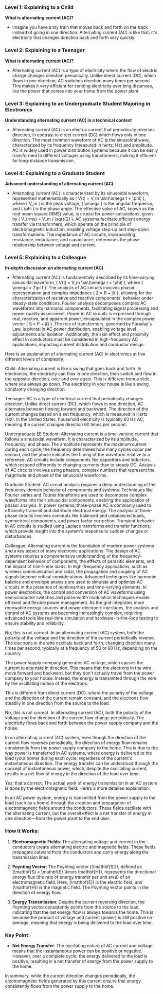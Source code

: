 ### Level 1: Explaining to a Child

**What is alternating current (AC)?**
- Imagine you have a toy train that moves back and forth on the track instead of going in one direction. Alternating current (AC) is like that; it's electricity that changes direction back and forth very quickly.

### Level 2: Explaining to a Teenager

**What is alternating current (AC)?**
- Alternating current (AC) is a type of electricity where the flow of electric charge changes direction periodically. Unlike direct current (DC), which flows in one direction, AC switches direction many times per second. This makes it very efficient for sending electricity over long distances, like the power that comes into your home from the power plant.

### Level 3: Explaining to an Undergraduate Student Majoring in Electronics

**Understanding alternating current (AC) in a technical context**
- Alternating current (AC) is an electric current that periodically reverses direction, in contrast to direct current (DC) which flows only in one direction. The most common waveform of AC is the sinusoidal wave, characterized by its frequency (measured in hertz, Hz) and amplitude. AC is widely used in power distribution systems because it can be easily transformed to different voltages using transformers, making it efficient for long-distance transmission.

### Level 4: Explaining to a Graduate Student

**Advanced understanding of alternating current (AC)**
- Alternating current (AC) is characterized by its sinusoidal waveform, represented mathematically as \( V(t) = V_m \sin(\omega t + \phi) \), where \( V_m \) is the peak voltage, \( \omega \) is the angular frequency, and \( \phi \) is the phase angle. The effective value of AC, known as the root mean square (RMS) value, is crucial for power calculations, given by \( V_{rms} = V_m / \sqrt{2} \). AC systems facilitate efficient energy transfer via transformers, which operate on the principle of electromagnetic induction, enabling voltage step-up and step-down transformations. The impedance of AC circuits, incorporating resistance, inductance, and capacitance, determines the phase relationship between voltage and current.

### Level 5: Explaining to a Colleague

**In-depth discussion on alternating current (AC)**
- Alternating current (AC) is fundamentally described by its time-varying sinusoidal waveform, \( V(t) = V_m \sin(\omega t + \phi) \), where \( \omega = 2\pi f \). The analysis of AC circuits involves phasor representation and complex impedance \( Z = R + jX \), allowing for the characterization of resistive and reactive components' behavior under steady-state conditions. Fourier analysis decomposes complex AC waveforms into harmonic components, facilitating signal processing and power quality assessment. Power in AC circuits is expressed through real, reactive, and apparent power, encapsulated in the complex power vector \( S = P + jQ \). The role of transformers, governed by Faraday's Law, is pivotal in AC power distribution, enabling voltage level adjustments and isolation. Additionally, the skin effect and proximity effect in conductors must be considered in high-frequency AC applications, impacting current distribution and conductor design.

Here is an explanation of alternating current (AC) in electronics at five different levels of complexity:

Child:
Alternating current is like a swing that goes back and forth. In electronics, the electricity can flow in one direction, then switch and flow in the opposite direction, over and over again. This is different from a slide, where you always go down. The electricity in your house is like a swing, constantly changing direction.

Teenager:
AC is a type of electrical current that periodically changes direction. Unlike direct current (DC), which flows in one direction, AC alternates between flowing forward and backward. The direction of the current changes based on a set frequency, which is measured in Hertz (Hz). In the United States, household electricity is typically 60 Hz AC, meaning the current changes direction 60 times per second.

Undergraduate EE Student:
Alternating current is a time-varying current that follows a sinusoidal waveform. It is characterized by its amplitude, frequency, and phase. The amplitude represents the maximum current during each cycle, the frequency determines how many cycles occur per second, and the phase indicates the timing of the waveform relative to a reference. AC circuits include components like capacitors and inductors, which respond differently to changing currents than to steady DC. Analysis of AC circuits involves using phasors, complex numbers that represent the magnitude and phase of the sinusoidal waveforms.

Graduate Student:
AC circuit analysis requires a deep understanding of the frequency-domain behavior of components and systems. Techniques like Fourier series and Fourier transforms are used to decompose complex waveforms into their sinusoidal components, enabling the application of phasor analysis. In power systems, three-phase AC is commonly used to efficiently transmit and distribute electrical energy. The analysis of three-phase circuits involves concepts like balanced and unbalanced loads, symmetrical components, and power factor correction. Transient behavior in AC circuits is studied using Laplace transforms and transfer functions, which provide insight into the system's response to sudden changes or disturbances.

Colleague:
Alternating current is the foundation of modern power systems and a key aspect of many electronic applications. The design of AC systems requires a comprehensive understanding of the frequency-dependent behavior of components, the effects of parasitic elements, and the impact of non-linear loads. In high-frequency applications, such as wireless communication and radar, the propagation and coupling of AC signals become critical considerations. Advanced techniques like harmonic balance and envelope analysis are used to simulate and optimize AC circuits in the presence of nonlinearities and time-varying elements. In power electronics, the control and conversion of AC waveforms using semiconductor switches and pulse-width modulation techniques enable efficient and flexible power management. As the grid integrates more renewable energy sources and power electronic interfaces, the analysis and control of AC systems are becoming increasingly complex, requiring advanced tools like real-time simulation and hardware-in-the-loop testing to ensure stability and reliability.

No, this is not correct. In an alternating current (AC) system, both the polarity of the voltage and the direction of the current periodically reverse. The electrons in the wire oscillate back and forth, changing direction many times per second, typically at a frequency of 50 or 60 Hz, depending on the country. 

The power supply company generates AC voltage, which causes the current to alternate in direction. This means that the electrons in the wire move forward and backward, but they don't actually travel from the power company to your house. Instead, the energy is transmitted through the wire by the oscillating motion of the electrons.

This is different from direct current (DC), where the polarity of the voltage and the direction of the current remain constant, and the electrons flow steadily in one direction from the source to the load.

No, this is not correct. In alternating current (AC), both the polarity of the voltage and the direction of the current flow change periodically. The electricity flows back and forth between the power supply company and the house.

In an alternating current (AC) system, even though the direction of the current flow reverses periodically, the direction of energy flow remains consistently from the power supply company to the home. This is due to the way power is transferred in AC systems, where energy is delivered to the load (your home) during each cycle, regardless of the current's instantaneous direction. The energy transfer can be understood through the concept of instantaneous power, which, despite the oscillating current, results in a net flow of energy in the direction of the load over time.

Yes, that's correct. The actual work of energy transmission in an AC system is done by the electromagnetic field. Here’s a more detailed explanation:

In an AC power system, energy is transmitted from the power supply to the load (such as a home) through the creation and propagation of electromagnetic fields around the conductors. These fields oscillate with the alternating current, but the overall effect is a net transfer of energy in one direction—from the power plant to the end user.

### How It Works:

1. **Electromagnetic Fields**: The alternating voltage and current in the conductors create alternating electric and magnetic fields. These fields propagate outward from the conductors and carry energy along the transmission lines.

2. **Poynting Vector**: The Poynting vector (\(\mathbf{S}\)), defined as \(\mathbf{S} = \mathbf{E} \times \mathbf{H}\), represents the directional energy flux (the rate of energy transfer per unit area) of an electromagnetic field. Here, \(\mathbf{E}\) is the electric field, and \(\mathbf{H}\) is the magnetic field. The Poynting vector points in the direction of energy flow.

3. **Energy Transmission**: Despite the current reversing direction, the Poynting vector consistently points from the source to the load, indicating that the net energy flow is always towards the home. This is because the product of voltage and current (power) is still positive on average, meaning that energy is being delivered to the load over time.

### Key Point:

- **Net Energy Transfer**: The oscillating nature of AC current and voltage means that the instantaneous power can be positive or negative. However, over a complete cycle, the energy delivered to the load is positive, resulting in a net transfer of energy from the power supply to the home.

In summary, while the current direction changes periodically, the electromagnetic fields generated by this current ensure that energy consistently flows from the power supply to the home.
